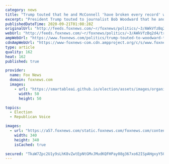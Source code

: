 ```yaml
---
category: news
title: "Trump touted that he and McConnell 'have broken every record' with judicial appointments: report"
excerpt: "President Trump touted to journalist Bob Woodward that he and Senate Majority Leader Mitch McConnell, R-Ky., “have broken every record” when it comes to judicial appointments."
publishedDateTime: 2020-09-21T01:08:28Z
originalUrl: "http://feeds.foxnews.com/~r/foxnews/politics/~3/AWkVfzBq2d4/trump-touted-to-woodward-that-he-and-mcconnell-have-broken-every-record-with-judicial-appointments"
webUrl: "http://feeds.foxnews.com/~r/foxnews/politics/~3/AWkVfzBq2d4/trump-touted-to-woodward-that-he-and-mcconnell-have-broken-every-record-with-judicial-appointments"
ampWebUrl: "https://www.foxnews.com/politics/trump-touted-to-woodward-that-he-and-mcconnell-have-broken-every-record-with-judicial-appointments.amp"
cdnAmpWebUrl: "https://www-foxnews-com.cdn.ampproject.org/c/s/www.foxnews.com/politics/trump-touted-to-woodward-that-he-and-mcconnell-have-broken-every-record-with-judicial-appointments.amp"
type: article
quality: 162
heat: 162
published: true

provider:
  name: Fox News
  domain: foxnews.com
  images:
    - url: "https://smartableai.github.io/election/assets/images/organizations/foxnews.com-50x50.jpg"
      width: 50
      height: 50

topics:
  - Election
  - Republican Voice

images:
  - url: "https://a57.foxnews.com/static.foxnews.com/foxnews.com/content/uploads/2018/09/340/340/c4a1ac56-untitled.png?ve=1&tl=1"
    width: 340
    height: 340
    isCached: true

secured: "TkaW7Zpc2U1y9sLhK8vZwtEpNtGMvJMudKQFHPay08g367xo62ISpAHgxyY50X5ANxrXOveHHHz0hdrmd7OslNENXCPRJKlcJR4DRErct8tGb8ofTmLhoyhcBFpirU50/6jU8bvaDiqY/J1zhYaexFtUS942ktgzDssSXPd/KEjvbQkPHARQXHToemeVVnklofcFyD+LwZ2Ou8APaLIPQ3+oQ1r4n655L2pHUt1J2Ff2PiDaF5dAroz85yYWD1TizZknJZ6DlLHgqNTG2H7qpuu9IOBtxHbtUtFYLDmDjcEaQtxU2SClPHWBe9j/oCgpqkLjPd4x98IAVPThUu2K200G8XqGEc27A48hhYoeziI=;3mQha/nMT3zEN7a0BwYz4A=="
---
```


